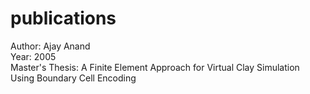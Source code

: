 # publications
Author: Ajay Anand<br>
Year: 2005<br>
Master's Thesis: A Finite Element Approach for Virtual Clay Simulation Using Boundary Cell Encoding
